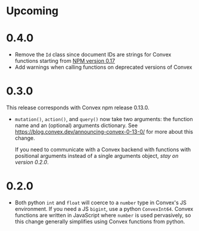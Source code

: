 # Upcoming

# 0.4.0

- Remove the `Id` class since document IDs are strings for Convex functions
  starting from
  [NPM version 0.17](https://blog.convex.dev/announcing-convex-0-17-0/)
- Add warnings when calling functions on deprecated versions of Convex

# 0.3.0

This release corresponds with Convex npm release 0.13.0.

- `mutation()`, `action()`, and `query()` now take two arguments: the function
  name and an (optional) arguments dictionary. See
  https://blog.convex.dev/announcing-convex-0-13-0/ for more about this change.

  If you need to communicate with a Convex backend with functions with
  positional arguments instead of a single arguments object, _stay on version
  0.2.0_.

# 0.2.0

- Both python `int` and `float` will coerce to a `number` type in Convex's JS
  environment. If you need a JS `bigint`, use a python `ConvexInt64`. Convex
  functions are written in JavaScript where `number` is used pervasively, so
  this change generally simplifies using Convex functions from python.
